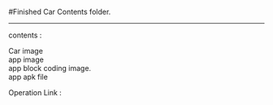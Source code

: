 #Finished Car Contents folder.

-------------

contents : 

  Car image    
  app image    
  app block coding image.    
  app apk file    
  
  
Operation Link : 

